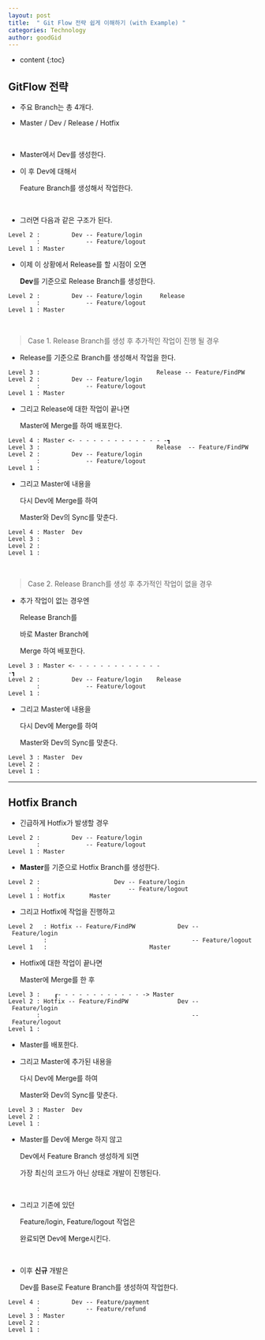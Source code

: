 ```yaml
---
layout: post
title:  " Git Flow 전략 쉽게 이해하기 (with Example) "
categories: Technology
author: goodGid
---
```

* content
{:toc}

## GitFlow 전략

* 주요 Branch는 총 4개다.

* Master / Dev / Release / Hotfix

<br>

* Master에서 Dev를 생성한다.

* 이 후 Dev에 대해서

  Feature Branch를 생성해서 작업한다.

<br>

* 그러면 다음과 같은 구조가 된다.

```
Level 2 :         Dev -- Feature/login
        :             -- Feature/logout
Level 1 : Master
```









* 이제 이 상황에서 Release를 할 시점이 오면

  **Dev**를 기준으로 Release Branch를 생성한다.


```
Level 2 :         Dev -- Feature/login     Release
        :             -- Feature/logout
Level 1 : Master
```

<br>

> Case 1. Release Branch를 생성 후 추가적인 작업이 진행 될 경우

* Release를 기준으로 Branch를 생성해서 작업을 한다.


```
Level 3 :                                 Release -- Feature/FindPW
Level 2 :         Dev -- Feature/login    
        :             -- Feature/logout
Level 1 : Master
```

* 그리고 Release에 대한 작업이 끝나면

  Master에 Merge를 하여 배포한다.


```
Level 4 : Master <- - - - - - - - - - - - - -┓
Level 3 :                                 Release  -- Feature/FindPW
Level 2 :         Dev -- Feature/login    
        :             -- Feature/logout
Level 1 : 
```

* 그리고 Master에 내용을

  다시 Dev에 Merge를 하여

  Master와 Dev의 Sync를 맞춘다.

```
Level 4 : Master  Dev
Level 3 : 
Level 2 : 
Level 1 : 
```

<br>

> Case 2. Release Branch를 생성 후 추가적인 작업이 없을 경우 

* 추가 작업이 없는 경우엔

  Release Branch를

  바로 Master Branch에

  Merge 하여 배포한다.

```
Level 3 : Master <- - - - - - - - - - - - - -┓                         
Level 2 :         Dev -- Feature/login    Release
        :             -- Feature/logout
Level 1 : 
```

* 그리고 Master에 내용을

  다시 Dev에 Merge를 하여

  Master와 Dev의 Sync를 맞춘다.

```
Level 3 : Master  Dev
Level 2 : 
Level 1 : 
```

---

## Hotfix Branch

* 긴급하게 Hotfix가 발생할 경우

```
Level 2 :         Dev -- Feature/login
        :             -- Feature/logout
Level 1 : Master
```

* **Master**를 기준으로 Hotfix Branch를 생성한다.


```
Level 2 :                     Dev -- Feature/login    
        :                         -- Feature/logout
Level 1 : Hotfix       Master
```

* 그리고 Hotfix에 작업을 진행하고 

```
Level 2   : Hotfix -- Feature/FindPW            Dev -- Feature/login     
          :                                         -- Feature/logout
Level 1   :                             Master
```

* Hotfix에 대한 작업이 끝나면 

  Master에 Merge를 한 후 

```
Level 3 :    ┎- - - - - - - - - - - - -> Master
Level 2 : Hotfix -- Feature/FindPW              Dev -- Feature/login     
        :                                           -- Feature/logout                     
Level 1 : 
```

* Master를 배포한다.

* 그리고 Master에 추가된 내용을

  다시 Dev에 Merge를 하여

  Master와 Dev의 Sync를 맞춘다.

```
Level 3 : Master  Dev
Level 2 : 
Level 1 : 
```

* Master를 Dev에 Merge 하지 않고

  Dev에서 Feature Branch 생성하게 되면

  가장 최신의 코드가 아닌 상태로 개발이 진행된다.

<br>

* 그리고 기존에 있던

  Feature/login, Feature/logout 작업은 
  
  완료되면 Dev에 Merge시킨다.

<br>

* 이후 **신규** 개발은

  Dev를 Base로 Feature Branch를 생성하여 작업한다.

```
Level 4 :         Dev -- Feature/payment
        :             -- Feature/refund
Level 3 : Master
Level 2 : 
Level 1 : 
```

